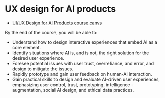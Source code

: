 # UX design for AI products
- [UI/UX Design for AI Products course canvs](https://stanfordonline.global-alumni.com/courses/13217?invitation=GR7oTX7SveLmRbh1Hnir6bfYyPvRSetk2Ow1yibG)

By the end of the course, you will be able to:

- Understand how to design interactive experiences that embed AI as a core element.
- Identify situations where AI is, and is not, the right solution for the desired user experience.
- Foresee potential issues with user trust, overreliance, and error, and design to mitigate the issues.
- Rapidly prototype and gain user feedback on human-AI interaction.
- Gain practical skills to design and evaluate AI-driven user experiences, emphasizing user control, trust, prototyping, intelligence - augmentation, social AI design, and ethical data practices.
